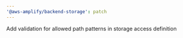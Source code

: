 ```yaml
---
'@aws-amplify/backend-storage': patch
---
```


Add validation for allowed path patterns in storage access definition
